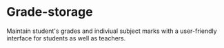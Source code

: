 # Grade-storage
Maintain student's grades and indiviual subject marks with a user-friendly interface for students as well as teachers.
